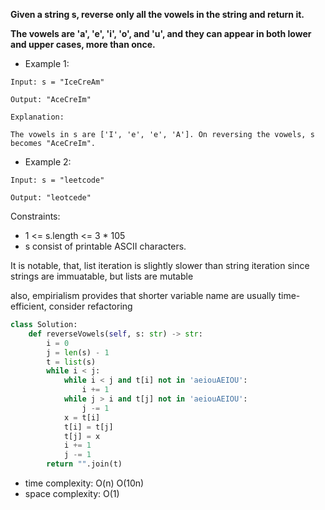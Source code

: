 

**Given a string s, reverse only all the vowels in the string and return it.**

**The vowels are 'a', 'e', 'i', 'o', and 'u', and they can appear in both lower and upper cases, more than once.**

- Example 1:

```
Input: s = "IceCreAm"

Output: "AceCreIm"

Explanation:

The vowels in s are ['I', 'e', 'e', 'A']. On reversing the vowels, s becomes "AceCreIm".
```

- Example 2:

```
Input: s = "leetcode"

Output: "leotcede"
```
 

Constraints:

- 1 <= s.length <= 3 * 105
- s consist of printable ASCII characters.


It is notable, that, list iteration is slightly slower than string iteration since strings are immuatable, but lists are mutable

also, empirialism provides that shorter variable name are usually time-efficient, consider refactoring

```python
class Solution:
    def reverseVowels(self, s: str) -> str:
        i = 0
        j = len(s) - 1
        t = list(s)
        while i < j:
            while i < j and t[i] not in 'aeiouAEIOU':
                i += 1
            while j > i and t[j] not in 'aeiouAEIOU':
                j -= 1
            x = t[i]
            t[i] = t[j]
            t[j] = x
            i += 1
            j -= 1
        return "".join(t)
```

- time complexity: O(n) O(10n)
- space complexity: O(1)